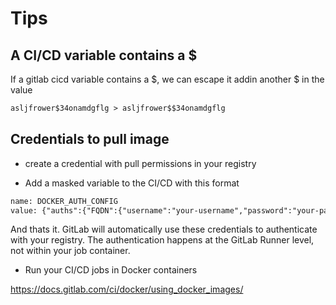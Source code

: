 # Tips

## A CI/CD variable contains a $

If a gitlab cicd variable contains a $, we can escape it addin another $ in the value

```txt
asljfrower$34onamdgflg > asljfrower$$34onamdgflg
```

## Credentials to pull image

- create a credential with pull permissions in your registry

- Add a masked variable to the CI/CD with this format

```txt
name: DOCKER_AUTH_CONFIG
value: {"auths":{"FQDN":{"username":"your-username","password":"your-password"}}}
```

And thats it. GitLab will automatically use these credentials to authenticate with your registry. The authentication happens at the GitLab Runner level, not within your job container.

- Run your CI/CD jobs in Docker containers

<https://docs.gitlab.com/ci/docker/using_docker_images/>

